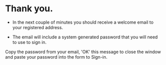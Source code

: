 

# Thank you.

- In the next couple of minutes you should receive a welcome email to your registered address.

- The email will include a system generated password that you will need to use to sign in.

Copy the password from your email, 'OK' this message to close the window and paste your password into the form 
to Sign-in.  




